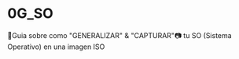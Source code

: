 # 0G_SO
📖Guia sobre como "GENERALIZAR" &amp; "CAPTURAR"📷 tu SO (Sistema Operativo) en una imagen ISO
